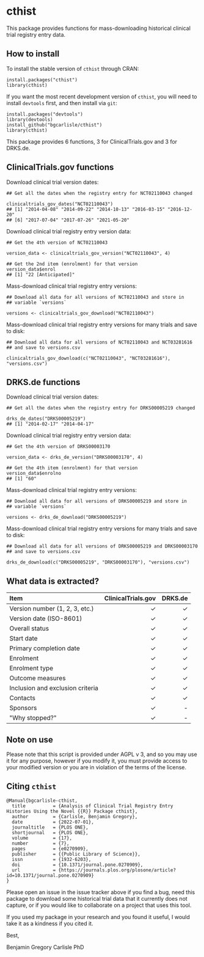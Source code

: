# cthist

This package provides functions for mass-downloading historical
clinical trial registry entry data.

## How to install

To install the stable version of `cthist` through CRAN:

```{r}
install.packages("cthist")
library(cthist)
```

If you want the most recent development version of `cthist`, you will
need to install `devtools` first, and then install via `git`:

```{r}
install.packages("devtools")
library(devtools)
install_github("bgcarlisle/cthist")
library(cthist)
```

This package provides 6 functions, 3 for ClinicalTrials.gov and 3 for
DRKS.de.

## ClinicalTrials.gov functions

Download clinical trial version dates:

```{r}
## Get all the dates when the registry entry for NCT02110043 changed

clinicaltrials_gov_dates("NCT02110043")
## [1] "2014-04-08" "2014-09-22" "2014-10-13" "2016-03-15" "2016-12-20"
## [6] "2017-07-04" "2017-07-26" "2021-05-20"
```
Download clinical trial registry entry version data:

```{r}
## Get the 4th version of NCT02110043

version_data <- clinicaltrials_gov_version("NCT02110043", 4)

## Get the 2nd item (enrolment) for that version
version_data$enrol
## [1] "22 [Anticipated]"
```

Mass-download clinical trial registry entry versions:

```{r}
## Download all data for all versions of NCT02110043 and store in
## variable `versions`

versions <- clinicaltrials_gov_download("NCT02110043")
```

Mass-download clinical trial registry entry versions for many trials
and save to disk:

```{r}
## Download all data for all versions of NCT02110043 and NCT03281616
## and save to versions.csv

clinicaltrials_gov_download(c("NCT02110043", "NCT03281616"), "versions.csv")
```

## DRKS.de functions

Download clinical trial version dates:

```{r}
## Get all the dates when the registry entry for DRKS00005219 changed

drks_de_dates("DRKS00005219")
## [1] "2014-02-17" "2014-04-17"
```

Download clinical trial registry entry version data:

```{r}
## Get the 4th version of DRKS00003170

version_data <- drks_de_version("DRKS00003170", 4)

## Get the 4th item (enrolment) for that version
version_data$enrolno
## [1] "60"
```

Mass-download clinical trial registry entry versions:

```{r}
## Download all data for all versions of DRKS00005219 and store in
## variable `versions`

versions <- drks_de_download("DRKS00005219")
```

Mass-download clinical trial registry entry versions for many trials
and save to disk:

```{r}
## Download all data for all versions of DRKS00005219 and DRKS00003170
## and save to versions.csv

drks_de_download(c("DRKS00005219", "DRKS00003170"), "versions.csv")
```

## What data is extracted?

| Item                             | ClinicalTrials.gov | DRKS.de |
|:---------------------------------|-------------------:|--------:|
| Version number (1, 2, 3, etc.)   |                  ✓ |       ✓ |
| Version date (ISO-8601)          |                  ✓ |       ✓ |
| Overall status                   |                  ✓ |       ✓ |
| Start date                       |                  ✓ |       ✓ |
| Primary completion date          |                  ✓ |       ✓ |
| Enrolment                        |                  ✓ |       ✓ |
| Enrolment type                   |                  ✓ |       ✓ |
| Outcome measures                 |                  ✓ |       ✓ |
| Inclusion and exclusion criteria |                  ✓ |       ✓ |
| Contacts                         |                  ✓ |       ✓ |
| Sponsors                         |                  ✓ |       - |
| "Why stopped?"                   |                  ✓ |       - |

## Note on use

Please note that this script is provided under AGPL v 3, and so you
may use it for any purpose, however if you modify it, you must provide
access to your modified version or you are in violation of the terms
of the license.

## Citing `cthist`

```
@Manual{bgcarlisle-cthist,
  title          = {Analysis of Clinical Trial Registry Entry Histories Using the Novel {{R}} Package cthist},
  author         = {Carlisle, Benjamin Gregory},
  date           = {2022-07-01},
  journaltitle   = {PLOS ONE},
  shortjournal   = {PLOS ONE},
  volume         = {17},
  number         = {7},
  pages          = {e0270909},
  publisher      = {{Public Library of Science}},
  issn           = {1932-6203},
  doi            = {10.1371/journal.pone.0270909},
  url            = {https://journals.plos.org/plosone/article?id=10.1371/journal.pone.0270909}
}
```

Please open an issue in the issue tracker above if you find a bug,
need this package to download some historical trial data that it
currently does not capture, or if you would like to collaborate on a
project that uses this tool.

If you used my package in your research and you found it useful, I
would take it as a kindness if you cited it.

Best,

Benjamin Gregory Carlisle PhD
